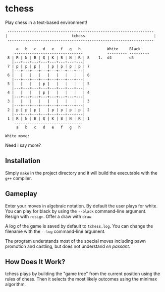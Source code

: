 # tchess
Play chess in a text-based environment!

```
 ------------------------------------------------------------------ 
|                             tchess                               |
 ------------------------------------------------------------------ 

     a   b   c   d   e   f   g   h            White     Black
    -------------------------------           --------- ---------
 8 | R | N | B | Q | K | B | N | R | 8    1.  d4        d5
   |---+---+---+---+---+---+---+---|   
 7 | p | p | p |   | p | p | p | p | 7 
   |---+---+---+---+---+---+---+---|   
 6 |   |   |   |   |   |   |   |   | 6 
   |---+---+---+---+---+---+---+---|   
 5 |   |   |   | p |   |   |   |   | 5 
   |---+---+---+---+---+---+---+---|   
 4 |   |   |   | p |   |   |   |   | 4 
   |---+---+---+---+---+---+---+---|   
 3 |   |   |   |   |   |   |   |   | 3 
   |---+---+---+---+---+---+---+---|   
 2 | p | p | p |   | p | p | p | p | 2 
   |---+---+---+---+---+---+---+---|   
 1 | R | N | B | Q | K | B | N | R | 1 
    -------------------------------    
     a   b   c   d   e   f   g   h     

White move: 
```

Need I say more?

## Installation
Simply `make` in the project directory and it will build the executable with the `g++` compiler.

## Gameplay
Enter your moves in algebraic notation. By default the user plays for white. You can play for black by using the `--black` command-line argument. Resign with `resign`. Offer a draw with `draw`.

A log of the game is saved by default to `tchess.log`. You can change the filename with the `--log` command-line argument.

The program understands most of the special moves including pawn promotion and castling, but does not understand *en passant*.

## How Does It Work?

tchess plays by building the "game tree" from the current position using the rules of chess. Then it selects the most likely outcomes using the minimax algorithm.
